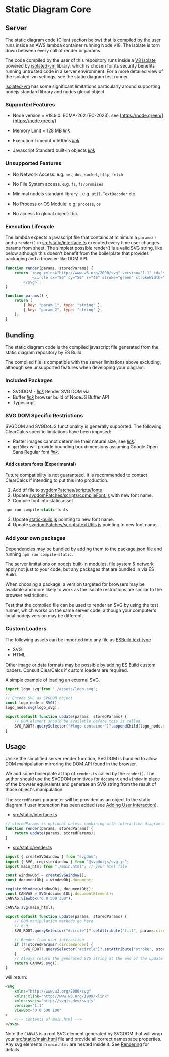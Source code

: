 # Static Diagram Core

## Server

The static diagram code (Client section below) that is compiled by the user runs inside an AWS lambda container running Node v18. The isolate is torn down between every call of render or params.

The code compiled by the user of this repository runs inside a [V8 isolate](https://v8docs.nodesource.com/node-0.8/d5/dda/classv8_1_1_isolate.html) powered by [isolated-vm](https://github.com/laverdet/isolated-vm) library, which is chosen for its security benefits running untrusted code in a server environment. For a more detailed view of the isolated-vm settings, see the static diagram test runner.

[isolated-vm](https://github.com/laverdet/isolated-vm) has some significant limitations particularly around supporting nodejs standard library and nodes global object

### Supported Features

-   Node version = v18.9.0. ECMA-262 (EC-2023). see [https://node.green/](https://node.green/)

-   Memory Limit = 128 MB _[link](https://github.com/laverdet/isolated-vm/blob/main/README.md#new-ivmisolateoptions)_

-   Execution Timeout = 500ms _[link](https://github.com/laverdet/isolated-vm/blob/main/README.md#contextevalsynccode-options)_

-   Javascript Standard built-in objects _[link](https://developer.mozilla.org/en-US/docs/Web/JavaScript/Reference/Global_Objects)_

### Unsupported Features

-   No Network Access: e.g. `net`, `dns`, `socket`, `http`, `fetch`

-   No File System access. e.g. `fs`, `fs/promises`

-   Minimal nodejs standard library - e.g. `util.TextDecoder` etc.

-   No Process or OS Module: e.g. `process`, `os`

-   No access to global object: tbc.

### Execution Lifecycle

The lambda expects a javascript file that contains at minimum a `params()` and a `render()` in [src/static/interface.ts](https://github.com/ClearCalcs/custom-diagram-boilerplate/blob/main/src/static/interface.ts) executed every time user changes params from sheet. The simplest possible render() is a valid SVG string, like below although this doesn't benefit from the boilerplate that provides packaging and a browser-like DOM API.

```javascript
function render(params, storedParams) {
    return `<svg xmlns="http://www.w3.org/2000/svg" version="1.1" id="svg" viewBox="0 0 100 100">
            <circle cx="50" cy="50" r="40" stroke="green" strokeWidth="4" fill="yellow" />
        </svg>`;
}

function params() {
    return [
        { key: "param_1", type: "string" },
        { key: "param_2", type: "string" },
    ];
}
```

## Bundling

The static diagram code is the compiled javascript file generated from the static diagram repository by ES Build.

The compiled file is compatible with the server limitations above excluding, although see unsupported features when developing your diagram.

### Included Packages

-   SVGDOM - _[link](https://github.com/svgdotjs/svgdom)_ Render SVG DOM via
-   Buffer _[link](https://github.com/feross/buffer)_ browser build of NodeJS Buffer API
-   Typescript

### SVG DOM Specific Restrictions

SVGDOM and SVGDotJS functionality is generally supported. The following ClearCalcs specific limitations have been imposed:

-   Raster images cannot determine their natural size, see _[link](https://developer.mozilla.org/en-US/docs/Web/API/HTMLImageElement/naturalHeight)_.
-   `getBBox` will provide bounding box dimensions assuming Google Open Sans Regular font _[link](https://fonts.google.com/specimen/Open+Sans)_.

#### Add custom fonts (Experimental)

Future compatibility is not guaranteed. It is recommended to contact ClearCalcs if intending to put this into production.

1. Add ttf file to [svgdomPatches/scripts/fonts](https://github.com/ClearCalcs/custom-diagram-boilerplate/blob/main/svgdomPatches/scripts/fonts)
2. Update [svgdomPatches/scripts/compileFont.js](https://github.com/ClearCalcs/custom-diagram-boilerplate/blob/main/svgdomPatches/scripts/compileFont.js) with new font name.
3. Compile font into static asset

```javascript
npm run compile-static-fonts
```

3. Update [static-build.js](https://github.com/ClearCalcs/custom-diagram-boilerplate/blob/main/static-build.js) pointing to new font name.
4. Update [svgdomPatches/scripts/textUtils.js](https://github.com/ClearCalcs/custom-diagram-boilerplate/blob/main/svgdomPatches/textUtils.js) pointing to new font name.

### Add your own packages

Dependencies may be bundled by adding them to the [package.json](https://github.com/ClearCalcs/custom-diagram-boilerplate/blob/main/package.json) file and running `npm run compile-static`.

The server limitations on nodejs built-in modules, file system & network apply not just to your code, but any packages that are bundled in via ES Build.

When choosing a package, a version targeted for browsers may be available and more likely to work as the Isolate restrictions are similar to the browser restrictions.

Test that the compiled file can be used to render an SVG by using the test runner, which works on the same server code, although your computer's local nodejs version may be different.

### Custom Loaders

The following assets can be imported into any file as [ESBuild text type](https://esbuild.github.io/content-types/#text)

-   SVG
-   HTML

Other image or data formats may be possible by adding ES Build custom loaders. Consult ClearCalcs if custom loaders are required.

A simple example of loading an external SVG.

```javascript
import logo_svg from "./assets/logo.svg";
...
// Encode SVG as SVGDOM object
const logo_node = SVG();
logo_node.svg(logo_svg);

export default function update(params, storedParams) {
    // DOM element should be available before this is called.
    SVG_ROOT!.querySelector("#logo-container")?.appendChild(logo_node.node);
}
```

## Usage

Unlike the simplified server render function, SVGDOM is bundled to allow DOM manipulation mirroring the DOM API found in the browser.

We add some boilerplate at top of `render.ts` called by the `render()`. The author should use the SVGDOM primitives for `document` and `window` in place of the browser equivalents and generate an SVG string from the result of those object's manipulation.

The `storedParams` parameter will be provided as an object to the static diagram if user interaction has been added (see [Adding User Interaction](/quick-start-guide?id=adding-user-interaction)).

-   [src/static/interface.ts](https://github.com/ClearCalcs/custom-diagram-boilerplate/blob/main/src/static/interface.ts)

```javascript
// storedParams is optional unless combining with interactive diagram with user interaction
function render(params, storedParams) {
    return update(params, storedParams);
}
```

-   [src/static/render.ts](https://github.com/ClearCalcs/custom-diagram-boilerplate/blob/main/src/static/render.ts)

```javascript
import { createSVGWindow } from "svgdom";
import { SVG, registerWindow } from "@svgdotjs/svg.js";
import main_html from "./main.html"; // your html file

const windowObj = createSVGWindow();
const documentObj = windowObj.document;

registerWindow(windowObj, documentObj);
const CANVAS = SVG(documentObj.documentElement);
CANVAS.viewbox("0 0 500 300");

CANVAS.svg(main_html);

export default function update(params, storedParams) {
    // DOM manipulation methods go here
    // e.g.
    SVG_ROOT.querySelector("#circle")?.setAttribute("fill", params.circleFill);

    // Render from user interaction
    if (!!storedParams?.circleBorder) {
        SVG_ROOT!.querySelector("#circle")?.setAttribute("stroke", storedParams.circleBorder);
    }
    // Always return the generated SVG string at the end of the update function.
    return CANVAS.svg();
}
```

will return:

```html
<svg
    xmlns="http://www.w3.org/2000/svg"
    xmlns:xlink="http://www.w3.org/1999/xlink"
    xmlns:svgjs="http://svgjs.dev/svgjs"
    version="1.1"
    viewBox="0 0 500 100"
>
    <!-- Contents of main.html -->
</svg>
```

Note the `CANVAS` is a root SVG element generated by SVGDOM that will wrap your [src/static/main.html](https://github.com/ClearCalcs/custom-diagram-boilerplate/blob/main/src/static/main.html) file and provide all correct namespace properties. Any svg elements in `main.html` are nested inside it. See [Rendering](/static-diagram-rendering.md) for details.
